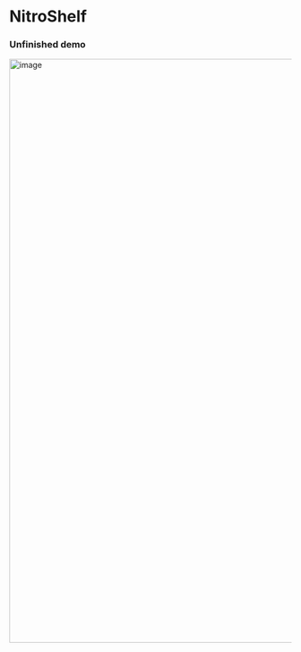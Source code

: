 ﻿# NitroShelf

### Unfinished demo

<img width="1918" height="1043" alt="image" src="https://github.com/user-attachments/assets/eedeadde-7a9c-4cd0-a531-e3e63f69e82c" />
